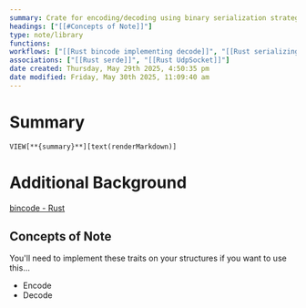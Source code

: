 ```yaml
---
summary: Crate for encoding/decoding using binary serialization strategy. This library uses serde as the serialization strategy for struct serialization.
headings: ["[[#Concepts of Note]]"]
type: note/library
functions: 
workflows: ["[[Rust bincode implementing decode]]", "[[Rust serializing a struct]]"]
associations: ["[[Rust serde]]", "[[Rust UdpSocket]]"]
date created: Thursday, May 29th 2025, 4:50:35 pm
date modified: Friday, May 30th 2025, 11:09:40 am
---
```

# Summary
`VIEW[**{summary}**][text(renderMarkdown)]`

# Additional Background
[bincode - Rust](https://docs.rs/bincode/latest/bincode/)

## Concepts of Note
You'll need to implement these traits on your structures if you want to use this...
- Encode
- Decode
